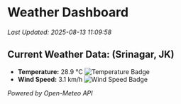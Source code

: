 
# Weather Dashboard

_Last Updated: 2025-08-13 11:09:58_

## Current Weather Data: (Srinagar, JK)
- **Temperature:** 28.9 °C ![Temperature Badge](https://img.shields.io/badge/Temperature-Medium%20Temp-green)
- **Wind Speed:** 3.1 km/h ![Wind Speed Badge](https://img.shields.io/badge/Wind%20Speed-Light%20Wind-blue)

*Powered by Open-Meteo API*
